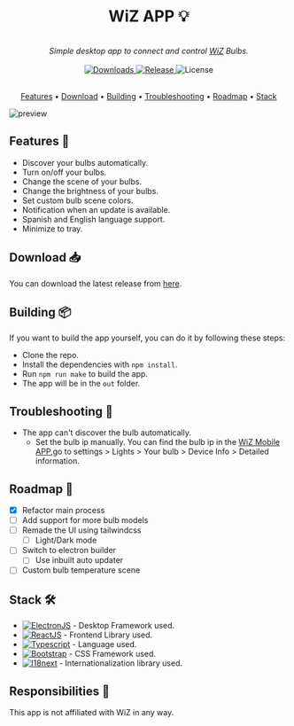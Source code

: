 <div align="center">
    <h1>WiZ APP 💡</h1>
    <br>
    <i>Simple desktop app to connect and control <a href="https://www.wizconnected.com/">WiZ</a> Bulbs.</i>
    <br>
    <br>
    <a href="https://github.com/MatiasTK/WizAPP/releases/latest">
        <img src="https://img.shields.io/github/downloads/MatiasTK/WizAPP/total?style=for-the-badge" alt="Downloads">
    </a>
    <a href="https://github.com/MatiasTK/WizAPP/releases/latest">
        <img src="https://img.shields.io/github/v/release/MatiasTK/WizAPP?style=for-the-badge" alt="Release">
    </a>
    <img src="https://img.shields.io/github/license/MatiasTK/WizAPP?style=for-the-badge" alt="License">
    <br>
    <br>
    <p align="center">
        <a href="#features-">Features</a> •
        <a href="#download-">Download</a> •
        <a href="#building-">Building</a> •
        <a href="#troubleshooting-">Troubleshooting</a> •
        <a href="#roadmap-">Roadmap</a> •
        <a href="#stack-%EF%B8%8F">Stack</a>
    </p>
</div>

![preview](https://github.com/MatiasTK/WizAPP/blob/main/img/preview.gif?raw=true)

## Features 🌟

- Discover your bulbs automatically.
- Turn on/off your bulbs.
- Change the scene of your bulbs.
- Change the brightness of your bulbs.
- Set custom bulb scene colors.
- Notification when an update is available.
- Spanish and English language support.
- Minimize to tray.

## Download 📥

You can download the latest release from [here](https://github.com/MatiasTK/WizAPP/releases/latest).

## Building 📦

If you want to build the app yourself, you can do it by following these steps:

- Clone the repo.
- Install the dependencies with `npm install`.
- Run `npm run make` to build the app.
- The app will be in the `out` folder.

## Troubleshooting 🔨

- The app can't discover the bulb automatically.
  - Set the bulb ip manually. You can find the bulb ip in the [WiZ Mobile APP](https://play.google.com/store/apps/details?id=com.wizconnected.wiz2&pcampaignid=web_share),go to settings > Lights > Your bulb > Device Info > Detailed information.

## Roadmap 🚀

- [x] Refactor main process
- [ ] Add support for more bulb models
- [ ] Remade the UI using tailwindcss
  - [ ] Light/Dark mode
- [ ] Switch to electron builder
  - [ ] Use inbuilt auto updater
- [ ] Custom bulb temperature scene

## Stack 🛠️

- [![ElectronJS](https://img.shields.io/badge/Electron-2B2E3A?style=for-the-badge&logo=electron&logoColor=9FEAF9)](https://www.electronjs.org/) - Desktop Framework used.
- [![ReactJS](https://img.shields.io/badge/React-20232A?style=for-the-badge&logo=react&logoColor=61DAFB)](https://reactjs.org/) - Frontend Library used.
- [![Typescript](https://img.shields.io/badge/TypeScript-007ACC?style=for-the-badge&logo=typescript&logoColor=white)](https://www.typescriptlang.org/) - Language used.
- [![Bootstrap](https://img.shields.io/badge/Bootstrap-563D7C?style=for-the-badge&logo=bootstrap&logoColor=white)](https://getbootstrap.com/) - CSS Framework used.
- [![I18next](https://img.shields.io/badge/I18next-0D2B3E?style=for-the-badge&logo=i18next&logoColor=white)](https://www.i18next.com/) - Internationalization library used.

## Responsibilities 📖

This app is not affiliated with WiZ in any way.
